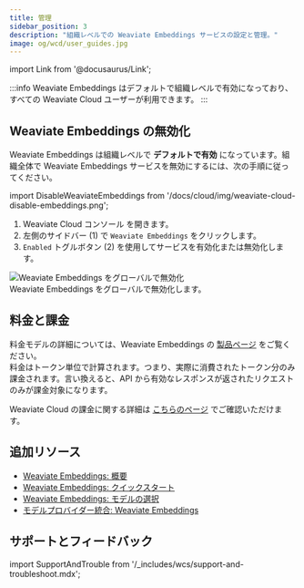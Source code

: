 ```yaml
---
title: 管理
sidebar_position: 3
description: "組織レベルでの Weaviate Embeddings サービスの設定と管理。"
image: og/wcd/user_guides.jpg
---
```


import Link from '@docusaurus/Link';


:::info
Weaviate Embeddings はデフォルトで組織レベルで有効になっており、すべての Weaviate Cloud ユーザーが利用できます。 
:::

## Weaviate Embeddings の無効化

Weaviate Embeddings は組織レベルで **デフォルトで有効** になっています。組織全体で Weaviate Embeddings サービスを無効にするには、次の手順に従ってください。

import DisableWeaviateEmbeddings from '/docs/cloud/img/weaviate-cloud-disable-embeddings.png';

<div class="row">
  <div class="col col--4">
    <ol>
      <li>
        <Link to="https://console.weaviate.cloud/">Weaviate Cloud コンソール</Link> を開きます。
      </li>
      <li>
        左側のサイドバー (<span class="callout">1</span>) で <code>Weaviate Embeddings</code> をクリックします。 
      </li>
      <li>
        <code>Enabled</code> トグルボタン (<span class="callout">2</span>) を使用してサービスを有効化または無効化します。 
      </li>
    </ol>
  </div>
  <div class="col col--8">
    <div class="card">
      <div class="card__image">
        <img src={DisableWeaviateEmbeddings} alt="Weaviate Embeddings をグローバルで無効化" />
      </div>
      <div class="card__body">Weaviate Embeddings をグローバルで無効化します。</div>
    </div>
  </div>
</div>

<!-- TODO[g-despot] Update screenshot if necessary -->

## 料金と課金

<!-- TODO[g-despot] Update link -->
料金モデルの詳細については、Weaviate Embeddings の [製品ページ](https://weaviate.io/product/embeddings) をご覧ください。  
料金はトークン単位で計算されます。つまり、実際に消費されたトークン分のみ課金されます。言い換えると、API から有効なレスポンスが返されたリクエストのみが課金対象になります。

Weaviate Cloud の課金に関する詳細は [こちらのページ](/cloud/platform/billing) でご確認いただけます。

## 追加リソース

- [Weaviate Embeddings: 概要](/cloud/embeddings)
- [Weaviate Embeddings: クイックスタート](/cloud/embeddings/quickstart)
- [Weaviate Embeddings: モデルの選択](/cloud/embeddings/models)
- [モデルプロバイダー統合: Weaviate Embeddings](/weaviate/model-providers/weaviate/embeddings.md)

## サポートとフィードバック

import SupportAndTrouble from '/_includes/wcs/support-and-troubleshoot.mdx';

<SupportAndTrouble />


